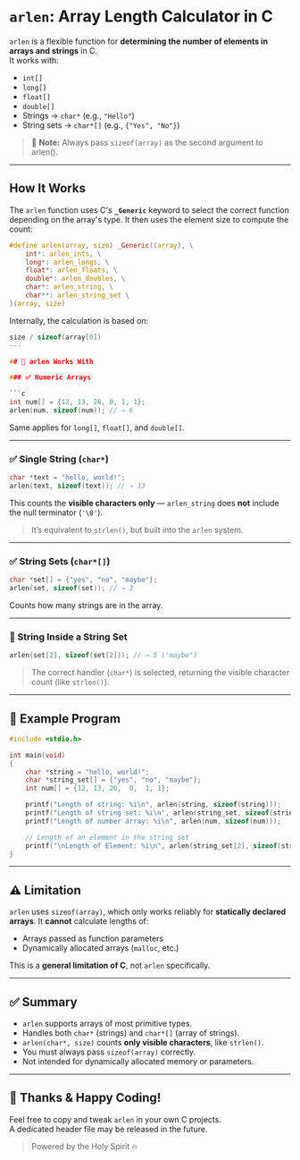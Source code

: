 #  `arlen`: Array Length Calculator in C

`arlen` is a flexible function for **determining the number of elements in arrays and strings** in C.  
It works with:

- `int[]`
- `long[]`
- `float[]`
- `double[]`
- Strings → `char*` (e.g., `"Hello"`)
- String sets → `char*[]` (e.g., `{"Yes", "No"}`)

> 📝 **Note:** Always pass `sizeof(array)` as the second argument to arlen().

---

##  How It Works

The `arlen` function uses C's **`_Generic`** keyword to select the correct function depending on the array's type. It then uses the element size to compute the count:

```c
#define arlen(array, size) _Generic((array), \
    int*: arlen_ints, \
    long*: arlen_longs, \
    float*: arlen_floats, \
    double*: arlen_doubles, \
    char*: arlen_string, \
    char**: arlen_string_set \
)(array, size)
```

Internally, the calculation is based on:

```c
size / sizeof(array[0])
---

## 📌 arlen Works With

### ✅ Numeric Arrays

```c
int num[] = {12, 13, 26, 0, 1, 1};
arlen(num, sizeof(num)); // → 6
```

Same applies for `long[]`, `float[]`, and `double[]`.

---

### ✅ Single String (`char*`)

```c
char *text = "hello, world!";
arlen(text, sizeof(text)); // → 13
```

This counts the **visible characters only** — `arlen_string` does **not** include the null terminator (`'\0'`).

> It’s equivalent to `strlen()`, but built into the `arlen` system.

---

### ✅ String Sets (`char*[]`)

```c
char *set[] = {"yes", "no", "maybe"};
arlen(set, sizeof(set)); // → 3
```

Counts how many strings are in the array.

---

### 🧪 String Inside a String Set

```c
arlen(set[2], sizeof(set[2])); // → 5 ("maybe")
```

> The correct handler (`char*`) is selected, returning the  visible character count (like `strlen()`).

---

## 🧪 Example Program

```c
#include <stdio.h>

int main(void)
{
    char *string = "hello, world!";
    char *string_set[] = {"yes", "no", "maybe"};
    int num[] = {12, 13, 26,  0,  1, 1};

    printf("Length of string: %i\n", arlen(string, sizeof(string)));
    printf("Length of string set: %i\n", arlen(string_set, sizeof(string_set)));
    printf("Length of number array: %i\n", arlen(num, sizeof(num)));

    // Length of an element in the string set
    printf("\nLength of Element: %i\n", arlen(string_set[2], sizeof(string_set[2])));
}
```

---

## ⚠️ Limitation

`arlen` uses `sizeof(array)`, which only works reliably for **statically declared arrays**. It **cannot** calculate lengths of:

- Arrays passed as function parameters
- Dynamically allocated arrays (`malloc`, etc.)

This is a **general limitation of C**, not `arlen` specifically.

---

## ✅ Summary

- `arlen` supports arrays of most primitive types.
- Handles both `char*` (strings) and `char*[]` (array of strings).
- `arlen(char*, size)` counts **only visible characters**, like `strlen()`.
- You must always pass `sizeof(array)` correctly.
- Not intended for dynamically allocated memory or parameters.

---

## 🙏 Thanks & Happy Coding!

Feel free to copy and tweak `arlen` in your own C projects.  
A dedicated header file may be released in the future.

> Powered by the Holy Spirit 🔥
